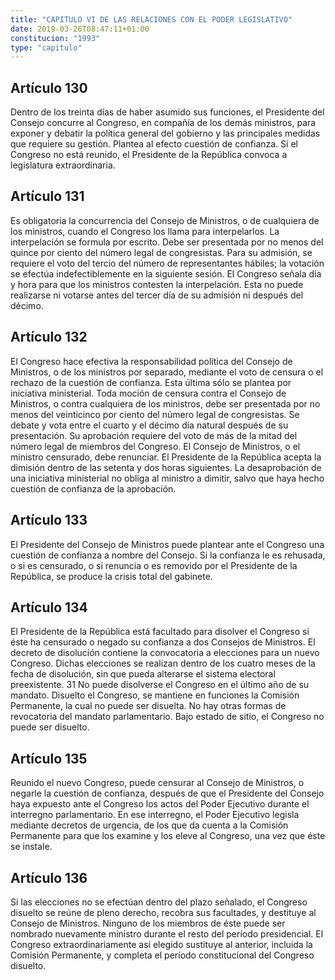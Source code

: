```yaml
---
title: "CAPITULO VI DE LAS RELACIONES CON EL PODER LEGISLATIVO"
date: 2019-03-26T08:47:11+01:00
constitucion: "1993"
type: "capitulo"
---
```


## Artículo 130

Dentro de los treinta días de haber asumido sus funciones, el Presidente del Consejo concurre al Congreso, en compañía de los demás ministros, para exponer y debatir la política general del gobierno y las principales medidas que requiere su gestión. Plantea al efecto cuestión de confianza. Si el Congreso no está reunido, el Presidente de la República convoca a legislatura extraordinaria. 

## Artículo 131

Es obligatoria la concurrencia del Consejo de Ministros, o de cualquiera de los ministros, cuando el Congreso los llama para interpelarlos. La interpelación se formula por escrito. Debe ser presentada por no menos del quince por ciento del número legal de congresistas. Para su admisión, se requiere el voto del tercio del número de representantes hábiles; la votación se efectúa indefectiblemente en la siguiente sesión. El Congreso señala día y hora para que los ministros contesten la interpelación. Esta no puede realizarse ni votarse antes del tercer día de su admisión ni después del décimo. 

## Artículo 132

El Congreso hace efectiva la responsabilidad política del Consejo de Ministros, o de los ministros por separado, mediante el voto de censura o el rechazo de la cuestión de confianza. Esta última sólo se plantea por iniciativa ministerial. Toda moción de censura contra el Consejo de Ministros, o contra cualquiera de los ministros, debe ser presentada por no menos del veinticinco por ciento del número legal de congresistas. Se debate y vota entre el cuarto y el décimo día natural después de su presentación. Su aprobación requiere del voto de más de la mitad del número legal de miembros del Congreso. El Consejo de Ministros, o el ministro censurado, debe renunciar. El Presidente de la República acepta la dimisión dentro de las setenta y dos horas siguientes. La desaprobación de una iniciativa ministerial no obliga al ministro a dimitir, salvo que haya hecho cuestión de confianza de la aprobación. 

## Artículo 133

El Presidente del Consejo de Ministros puede plantear ante el Congreso una cuestión de confianza a nombre del Consejo. Si la confianza le es rehusada, o si es censurado, o si renuncia o es removido por el Presidente de la República, se produce la crisis total del gabinete. 

## Artículo 134

El Presidente de la República está facultado para disolver el Congreso si éste ha censurado o negado su confianza a dos Consejos de Ministros. El decreto de disolución contiene la convocatoria a elecciones para un nuevo Congreso. Dichas elecciones se realizan dentro de los cuatro meses de la fecha de disolución, sin que pueda alterarse el sistema electoral preexistente. 31 No puede disolverse el Congreso en el último año de su mandato. Disuelto el Congreso, se mantiene en funciones la Comisión Permanente, la cual no puede ser disuelta. No hay otras formas de revocatoria del mandato parlamentario. Bajo estado de sitio, el Congreso no puede ser disuelto. 

## Artículo 135

Reunido el nuevo Congreso, puede censurar al Consejo de Ministros, o negarle la cuestión de confianza, después de que el Presidente del Consejo haya expuesto ante el Congreso los actos del Poder Ejecutivo durante el interregno parlamentario. En ese interregno, el Poder Ejecutivo legisla mediante decretos de urgencia, de los que da cuenta a la Comisión Permanente para que los examine y los eleve al Congreso, una vez que éste se instale. 

## Artículo 136

Si las elecciones no se efectúan dentro del plazo señalado, el Congreso disuelto se reúne de pleno derecho, recobra sus facultades, y destituye al Consejo de Ministros. Ninguno de los miembros de éste puede ser nombrado nuevamente ministro durante el resto del período presidencial. El Congreso extraordinariamente así elegido sustituye al anterior, incluida la Comisión Permanente, y completa el período constitucional del Congreso disuelto.  

